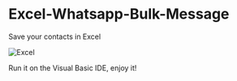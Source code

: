 # Excel-Whatsapp-Bulk-Message

Save your contacts in Excel 

![Excel](https://i.ibb.co/YTCHQHr/Ek-A-klama-2021-09-11-154626.png "Excel VBA")

Run it on the Visual Basic IDE, enjoy it!
